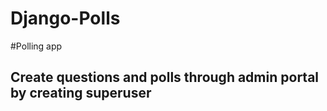 # Django-Polls
#Polling app
## Create questions and polls through admin portal by creating superuser
